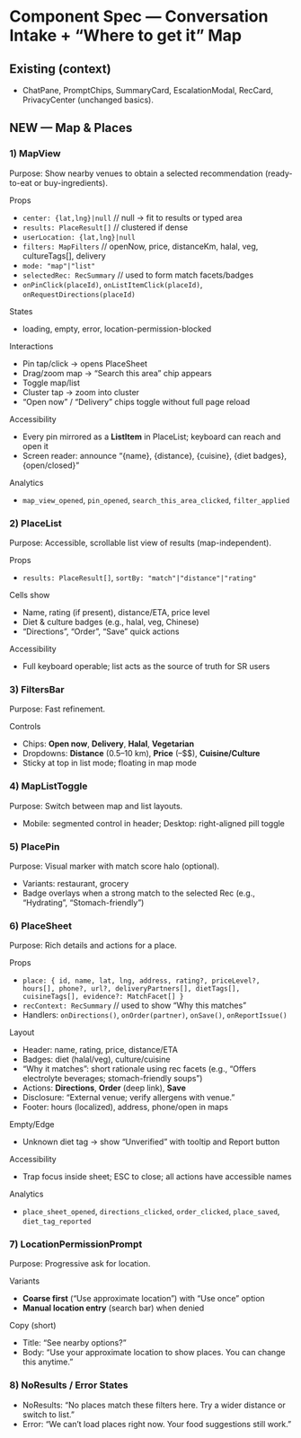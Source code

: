 # Component Spec — Conversation Intake + “Where to get it” Map

## Existing (context)
- ChatPane, PromptChips, SummaryCard, EscalationModal, RecCard, PrivacyCenter (unchanged basics).

## NEW — Map & Places

### 1) MapView
Purpose: Show nearby venues to obtain a selected recommendation (ready-to-eat or buy-ingredients).

Props
- `center: {lat,lng}|null`  // null → fit to results or typed area
- `results: PlaceResult[]`   // clustered if dense
- `userLocation: {lat,lng}|null`
- `filters: MapFilters`      // openNow, price, distanceKm, halal, veg, cultureTags[], delivery
- `mode: "map"|"list"`
- `selectedRec: RecSummary`  // used to form match facets/badges
- `onPinClick(placeId)`, `onListItemClick(placeId)`, `onRequestDirections(placeId)`

States
- loading, empty, error, location-permission-blocked

Interactions
- Pin tap/click → opens PlaceSheet
- Drag/zoom map → “Search this area” chip appears
- Toggle map/list
- Cluster tap → zoom into cluster
- “Open now” / “Delivery” chips toggle without full page reload

Accessibility
- Every pin mirrored as a **ListItem** in PlaceList; keyboard can reach and open it
- Screen reader: announce “{name}, {distance}, {cuisine}, {diet badges}, {open/closed}”

Analytics
- `map_view_opened`, `pin_opened`, `search_this_area_clicked`, `filter_applied`

### 2) PlaceList
Purpose: Accessible, scrollable list view of results (map-independent).

Props
- `results: PlaceResult[]`, `sortBy: "match"|"distance"|"rating"`

Cells show
- Name, rating (if present), distance/ETA, price level
- Diet & culture badges (e.g., halal, veg, Chinese)
- “Directions”, “Order”, “Save” quick actions

Accessibility
- Full keyboard operable; list acts as the source of truth for SR users

### 3) FiltersBar
Purpose: Fast refinement.

Controls
- Chips: **Open now**, **Delivery**, **Halal**, **Vegetarian**
- Dropdowns: **Distance** (0.5–10 km), **Price** ($–$$$), **Cuisine/Culture**
- Sticky at top in list mode; floating in map mode

### 4) MapListToggle
Purpose: Switch between map and list layouts.
- Mobile: segmented control in header; Desktop: right-aligned pill toggle

### 5) PlacePin
Purpose: Visual marker with match score halo (optional).
- Variants: restaurant, grocery
- Badge overlays when a strong match to the selected Rec (e.g., “Hydrating”, “Stomach-friendly”)

### 6) PlaceSheet
Purpose: Rich details and actions for a place.

Props
- `place: { id, name, lat, lng, address, rating?, priceLevel?, hours[], phone?, url?, deliveryPartners[], dietTags[], cuisineTags[], evidence?: MatchFacet[] }`
- `recContext: RecSummary`  // used to show “Why this matches”
- Handlers: `onDirections()`, `onOrder(partner)`, `onSave()`, `onReportIssue()`

Layout
- Header: name, rating, price, distance/ETA
- Badges: diet (halal/veg), culture/cuisine
- “Why it matches”: short rationale using rec facets (e.g., “Offers electrolyte beverages; stomach-friendly soups”)
- Actions: **Directions**, **Order** (deep link), **Save**
- Disclosure: “External venue; verify allergens with venue.”
- Footer: hours (localized), address, phone/open in maps

Empty/Edge
- Unknown diet tag → show “Unverified” with tooltip and Report button

Accessibility
- Trap focus inside sheet; ESC to close; all actions have accessible names

Analytics
- `place_sheet_opened`, `directions_clicked`, `order_clicked`, `place_saved`, `diet_tag_reported`

### 7) LocationPermissionPrompt
Purpose: Progressive ask for location.

Variants
- **Coarse first** (“Use approximate location”) with “Use once” option
- **Manual location entry** (search bar) when denied

Copy (short)
- Title: “See nearby options?”
- Body: “Use your approximate location to show places. You can change this anytime.”

### 8) NoResults / Error States
- NoResults: “No places match these filters here. Try a wider distance or switch to list.”
- Error: “We can’t load places right now. Your food suggestions still work.”
